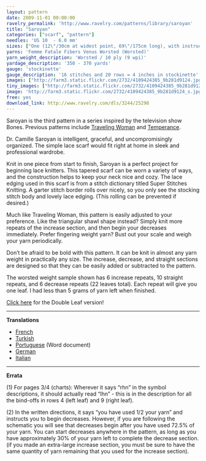 ```yaml
---
layout: pattern
date: 2009-11-01 00:00:00
ravelry_permalink: 'http://www.ravelry.com/patterns/library/saroyan'
title: "Saroyan"
categories: ["scarf", "pattern"]
needles: 'US 10  - 6.0 mm'
sizes: ["One (12\"/30cm at widest point, 69\"/175cm long), with instructions for customization"]
yarns: 'Femme Fatale Fibers Venus Worsted (Worsted)'
yarn_weight_description: 'Worsted / 10 ply (9 wpi)'
yardage_description: '350 - 370 yards'
gauge: 'stockinette'
gauge_description: '16 stitches and 20 rows = 4 inches in stockinette'
images: ["http://farm3.static.flickr.com/2732/4109424385_9b281d9124.jpg", "http://images4-b.ravelrycache.com/uploads/ViennaJoyRunner/191901912/uploadedImage_medium.png", "http://farm3.static.flickr.com/2617/4109424331_d980bf4d27.jpg", "http://images4-b.ravelrycache.com/uploads/chibitora/189766559/saroyan_6_medium.JPG", "http://farm3.static.flickr.com/2596/4109424223_f5406e5fba.jpg", "http://farm3.static.flickr.com/2620/4109424147_fcfb51e8de.jpg", "http://farm3.static.flickr.com/2525/4157105890_1e37d72dce.jpg", "http://images4-b.ravelrycache.com/uploads/lismete/17319370/saro_long_medium.jpg", "http://farm3.static.flickr.com/2503/4110277684_67286c450b.jpg"]
tiny_images: ["http://farm3.static.flickr.com/2732/4109424385_9b281d9124_s.jpg", "http://images4-b.ravelrycache.com/uploads/ViennaJoyRunner/191901912/uploadedImage_square.png", "http://farm3.static.flickr.com/2617/4109424331_d980bf4d27_s.jpg", "http://images4.ravelrycache.com/uploads/chibitora/189766559/saroyan_6_square.JPG", "http://farm3.static.flickr.com/2596/4109424223_f5406e5fba_s.jpg", "http://farm3.static.flickr.com/2620/4109424147_fcfb51e8de_s.jpg", "http://farm3.static.flickr.com/2525/4157105890_1e37d72dce_s.jpg", "http://images4-d.ravelrycache.com/uploads/lismete/17319370/saro_long_square.jpg", "http://farm3.static.flickr.com/2503/4110277684_67286c450b_s.jpg"]
image: 'http://farm3.static.flickr.com/2732/4109424385_9b281d9124_s.jpg'
free: yes
download_link: http://www.ravelry.com/dls/3244/25298
---
```

<p>Saroyan is the third pattern in a series inspired by the television show Bones. Previous patterns include <a href='http://www.ravelry.com/patterns/library/traveling-woman'>Traveling Woman</a> and <a href='http://www.ravelry.com/patterns/library/temperance'>Temperance</a>.</p>

<p>Dr. Camille Saroyan is intelligent, graceful, and uncompromisingly organized. The simple lace scarf would fit right at home in sleek and professional wardrobe.</p>

<p>Knit in one piece from start to finish, Saroyan is a perfect project for beginning lace knitters. This tapered scarf can be worn a variety of ways, and the construction helps to keep your neck nice and cozy. The lace edging used in this scarf is from a stitch dictionary titled Super Stitches Knitting. A garter stitch border rolls over nicely, so you only see the stocking stitch body and lovely lace edging. (This rolling can be prevented if desired.)</p>

<p>Much like Traveling Woman, this pattern is easily adjusted to your preference. Like the triangular shawl shape instead? Simply knit more repeats of the increase section, and then begin your decreases immediately. Prefer fingering weight yarn? Bust out your scale and weigh your yarn periodically.</p>

<p>Don&#8217;t be afraid to be bold with this pattern. It can be knit in almost any yarn weight in practically any size. The increase, decrease, and straight sections are designed so that they can be easily added or subtracted to the pattern.</p>

<p>The worsted weight sample shown has 6 increase repeats, 10 straight repeats, and 6 decrease repeats (22 leaves total). Each repeat will give you one leaf. I had less than 5 grams of yarn left when finished.</p>

<p><a href='http://www.ravelry.com/patterns/library/double-leaf-saroyan'>Click here</a> for the Double Leaf version!</p>
<hr />
<p><strong>Translations</strong></p>

<ul>
<li><a href='http://fantaisiesdeflo.canalblog.com/archives/2010/01/14/16515294.html'>French</a></li>

<li><a href='http://stitchland.blogspot.com/2010/02/saroyan-atk.html'>Turkish</a></li>

<li><a href='http://feministy.com/wp-content/uploads/2010/02/Saroyan-portuguese.doc'>Portuguese</a> (Word document)</li>

<li><a href='http://feministy.com/wp-content/uploads/2010/02/saroyan-DE.htm'>German</a></li>

<li><a href='http://ilfilochecrea.blogspot.com/p/sciarpa-saroyan-di-liz-abinante.html'>Italian</a></li>
</ul>
<hr />
<p><strong>Errata</strong></p>

<p>(1) For pages 3/4 (charts): Wherever it says “rhn” in the symbol descriptions, it should actually read “lhn” - this is in the description for all the bind-offs in rows 4 (left leaf) and 9 (right leaf).</p>

<p>(2) In the written directions, it says &#8220;you have used 1/2 your yarn&#8221; and instructs you to begin decreases. However, if you are following the schematic you will see that decreases begin after you have used 72.5% of your yarn. You can start decreases anywhere in the pattern, as long as you have approximately 30% of your yarn left to complete the decrease section. (if you made an extra-large increase section, you must be sure to have the same quantity of yarn remaining that you used for the increase section).</p>